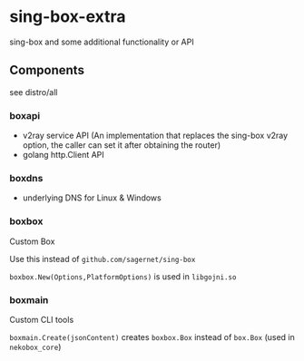 # sing-box-extra

sing-box and some additional functionality or API

## Components

see distro/all

### boxapi

- v2ray service API (An implementation that replaces the sing-box v2ray option, the caller can set it after obtaining the router)
- golang http.Client API

### boxdns

- underlying DNS for Linux & Windows

### boxbox

Custom Box

Use this instead of `github.com/sagernet/sing-box`

`boxbox.New(Options,PlatformOptions)` is used in `libgojni.so`

### boxmain

Custom CLI tools

`boxmain.Create(jsonContent)` creates `boxbox.Box` instead of `box.Box` (used in `nekobox_core`)
